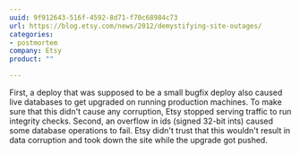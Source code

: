 ```yaml
---
uuid: 9f912643-516f-4592-8d71-f70c68984c73
url: https://blog.etsy.com/news/2012/demystifying-site-outages/
categories:
- postmortem
company: Etsy
product: ""

---
```


First, a deploy that was supposed to be a small bugfix deploy also caused live databases to get upgraded on running production machines. To make sure that this didn't cause any corruption, Etsy stopped serving traffic to run integrity checks. Second, an overflow in ids (signed 32-bit ints) caused some database operations to fail. Etsy didn't trust that this wouldn't result in data corruption and took down the site while the upgrade got pushed.
